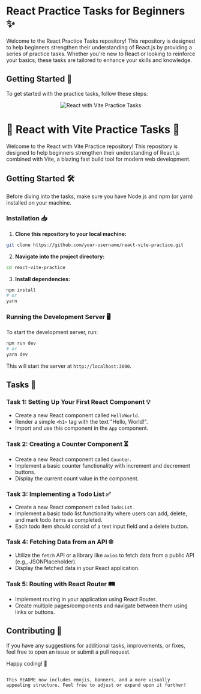 # React Practice Tasks for Beginners ✨

Welcome to the React Practice Tasks repository! This repository is designed to help beginners strengthen their understanding of React.js by providing a series of practice tasks. Whether you're new to React or looking to reinforce your basics, these tasks are tailored to enhance your skills and knowledge.

## Getting Started 🚀

To get started with the practice tasks, follow these steps:
<div align="center" >
  <img src="https://img.shields.io/badge/React%20with%20Vite-Practice%20Tasks-blue" alt="React with Vite Practice Tasks">
</div>


# 🚀 React with Vite Practice Tasks 🎨

Welcome to the React with Vite Practice repository! This repository is designed to help beginners strengthen their understanding of React.js combined with Vite, a blazing fast build tool for modern web development.

## Getting Started 🛠️

Before diving into the tasks, make sure you have Node.js and npm (or yarn) installed on your machine.

### Installation 📥

1. **Clone this repository to your local machine:**

```bash
git clone https://github.com/your-username/react-vite-practice.git
```

2. **Navigate into the project directory:**

```bash
cd react-vite-practice
```

3. **Install dependencies:**

```bash
npm install
# or
yarn
```

### Running the Development Server 🖥️

To start the development server, run:

```bash
npm run dev
# or
yarn dev
```

This will start the server at `http://localhost:3000`.

## Tasks 📝

### Task 1: Setting Up Your First React Component 💡

- Create a new React component called `HelloWorld`.
- Render a simple `<h1>` tag with the text "Hello, World!".
- Import and use this component in the `App` component.

### Task 2: Creating a Counter Component ⏳

- Create a new React component called `Counter`.
- Implement a basic counter functionality with increment and decrement buttons.
- Display the current count value in the component.

### Task 3: Implementing a Todo List ✅

- Create a new React component called `TodoList`.
- Implement a basic todo list functionality where users can add, delete, and mark todo items as completed.
- Each todo item should consist of a text input field and a delete button.

### Task 4: Fetching Data from an API 🌐

- Utilize the `fetch` API or a library like `axios` to fetch data from a public API (e.g., JSONPlaceholder).
- Display the fetched data in your React application.

### Task 5: Routing with React Router 🛤️

- Implement routing in your application using React Router.
- Create multiple pages/components and navigate between them using links or buttons.

## Contributing 🤝

If you have any suggestions for additional tasks, improvements, or fixes, feel free to open an issue or submit a pull request.

Happy coding! 🚀
```

This README now includes emojis, banners, and a more visually appealing structure. Feel free to adjust or expand upon it further!
